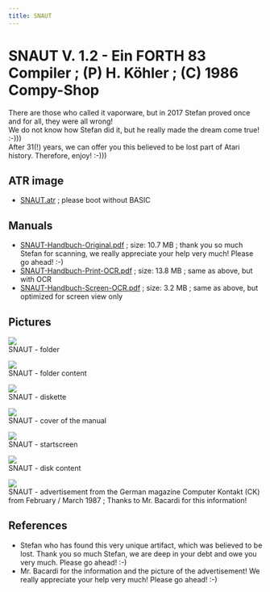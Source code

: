 ```yaml
---
title: SNAUT
---
```

# SNAUT V. 1.2 - Ein FORTH 83 Compiler ; (P) H. Köhler ; (C) 1986 Compy-Shop  
There are those who called it vaporware, but in 2017 Stefan proved once and for all, they were all wrong!  
We do not know how Stefan did it, but he really made the dream come true! :-)))  
After 31(!) years, we can offer you this believed to be lost part of Atari history. Therefore, enjoy! :-)))  
  
## ATR image  
- [SNAUT.atr](attachments/SNAUT.atr) ; please boot without BASIC  
  
## Manuals  
- [SNAUT-Handbuch-Original.pdf](attachments/SNAUT-Handbuch-Original.pdf) ; size: 10.7 MB ; thank you so much Stefan for scanning, we really appreciate your help very much! Please go ahead! :-)  
- [SNAUT-Handbuch-Print-OCR.pdf](attachments/SNAUT-Handbuch-Print-OCR.pdf) ; size: 13.8 MB ; same as above, but with OCR  
- [SNAUT-Handbuch-Screen-OCR.pdf](attachments/SNAUT-Handbuch-Screen-OCR.pdf) ; size: 3.2 MB ; same as above, but optimized for screen view only  
  
## Pictures  
![](attachments/SNAUT_Package1_.jpg)  
SNAUT - folder  
  
![](attachments/SNAUT_Package2.jpg)  
SNAUT - folder content  
  
![](attachments/SNAUT_Diskette.jpg)  
SNAUT - diskette  
  
![](attachments/SNAUT_HB-Cover.jpg)  
SNAUT - cover of the manual  
  
![](attachments/Startbildschirm.jpg)  
SNAUT - startscreen  
  
![](attachments/Inhaltsverzeichnis.jpg)  
SNAUT - disk content  
  
![](attachments/snaut.jpg)  
SNAUT - advertisement from the German magazine Computer Kontakt (CK) from February / March 1987 ; Thanks to Mr. Bacardi for this information!  
  
## References  
- Stefan who has found this very unique artifact, which was believed to be lost. Thank you so much Stefan, we are deep in your debt and owe you very much. Please go ahead! :-)  
- Mr. Bacardi for the information and the picture of the advertisement! We really appreciate your help very much! Please go ahead! :-)  
